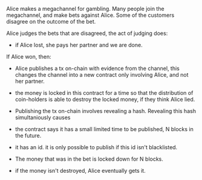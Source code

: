 




Alice makes a megachannel for gambling.
Many people join the megachannel, and make bets against Alice.
Some of the customers disagree on the outcome of the bet.

Alice judges the bets that are disagreed, the act of judging does:
* if Alice lost, she pays her partner and we are done.

If Alice won, then:
* Alice publishes a tx on-chain with evidence from the channel, this changes the channel into a new contract only involving Alice, and not her partner.
* the money is locked in this contract for a time so that the distribution of coin-holders is able to destroy the locked money, if they think Alice lied.
* Publishing the tx on-chain involves revealing a hash. Revealing this hash simultaniously causes


* the contract says it has a small limited time to be published, N blocks in the future.
* it has an id. it is only possible to publish if this id isn't blacklisted.


* The money that was in the bet is locked down for N blocks.
* if the money isn't destroyed, Alice eventually gets it.


